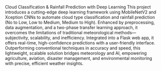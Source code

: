 Cloud Classification & Rainfall Prediction with Deep Learning
This project introduces a cutting-edge deep learning framework using MobileNetV2 and Xception CNNs to automate cloud type classification and rainfall prediction (No to Low, Low to Medium, Medium to High). Enhanced by preprocessing, data augmentation, and a two-phase transfer learning approach, it overcomes the limitations of traditional meteorological methods—subjectivity, scalability, and inefficiency. Integrated into a Flask web app, it offers real-time, high-confidence predictions with a user-friendly interface. Outperforming conventional techniques in accuracy and speed, this lightweight, scalable solution bridges meteorology and AI, empowering agriculture, aviation, disaster management, and environmental monitoring with precise, efficient weather insights.
